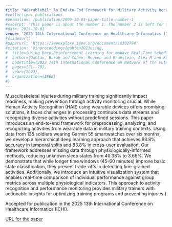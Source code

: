 ```yaml
---
title: "WearableMil: An End-to-End Framework for Military Activity Recognition and Performance Monitoring"
#collection: publications
#permalink: /publication/2009-10-01-paper-title-number-1
#excerpt: 'This paper is about the number 1. The number 2 is left for future work.'
#date: 2023-10-01
venue: '2025 13th International Conference on Healthcare Informatics (ICHI).'
#slidesurl: ''
#paperurl: 'https://ieeexplore.ieee.org/document/10302794'
#citation: '@inproceedings{gahtan2023using,
#  title={Using Deep Reinforcement Learning for mmWave Real-Time Scheduling},
#  author={Gahtan, Barak and Cohen, Reuven and Bronstein, Alex M and Kedar, Gil},
#  booktitle={2023 14th International Conference on Network of the Future (NoF)},
#  pages={71--79},
#  year={2023},
#  organization={IEEE}
#}'
---
```


Musculoskeletal injuries during military training significantly impact readiness, making prevention through activity monitoring crucial. While Human Activity Recognition &#40;HAR&#41; using wearable devices offers promising solutions, it faces challenges in processing continuous data streams and recognizing diverse activities without predefined sessions. This paper introduces an end-to-end framework for preprocessing, analyzing, and recognizing activities from wearable data in military training contexts. Using data from 135 soldiers wearing Garmin 55 smartwatches over six months, we develop a hierarchical deep learning approach that achieves 93.8\% accuracy in temporal splits and 83.8\% in cross-user evaluation. Our framework addresses missing data through physiologically-informed methods, reducing unknown sleep states from 40.38\% to 3.66\%. We demonstrate that while longer time windows &#40;45-60 minutes&#41; improve basic state classification, they present trade-offs in detecting fine-grained activities. Additionally, we introduce an intuitive visualization system that enables real-time comparison of individual performance against group metrics across multiple physiological indicators. This approach to activity recognition and performance monitoring provides military trainers with actionable insights for optimizing training programs and preventing injuries.)

Accepted for publication in the 2025 13th International Conference on Healthcare Informatics (ICHI).

[URL for the paper](https://arxiv.org/abs/2410.05452)